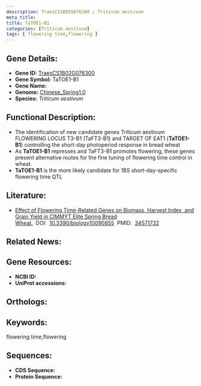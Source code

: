 ```yaml
---
description: TraesCS1B02G076300 ; Triticum aestivum
meta_title:
title: TaTOE1-B1
categories: [Triticum aestivum]
tags: [ flowering time,flowering ]
---
```


## Gene Details:
- **Gene ID:**	[TraesCS1B02G076300]()
- **Gene Symbol:** TaTOE1-B1
- **Gene Name:** 
- **Genome:** [Chinese_Spring1.0]()
- **Species:** *Triticum aestivum*

## Functional Description:
   - The identification of new candidate genes Triticum aestivum FLOWERING LOCUS T3-B1 (TaFT3-B1) and TARGET OF EAT1 (**TaTOE1-B1**) controlling the short-day photoperiod response in bread wheat
   - As **TaTOE1-B1** represses and TaFT3-B1 promotes flowering, these genes present alternative routes for the fine tuning of flowering time control in wheat.
   - **TaTOE1-B1** is the more likely candidate for 1BS short-day-specific flowering time QTL

## Literature:
   - [Effect of Flowering Time-Related Genes on Biomass, Harvest Index, and Grain Yield in CIMMYT Elite Spring Bread Wheat.]( https://onlinelibrary.wiley.com/doi/10.1111/pce.13018)&nbsp;&nbsp;DOI:&nbsp;&nbsp;[10.3390/biology10090855](https://onlinelibrary.wiley.com/doi/10.1111/pce.13018)&nbsp;&nbsp;PMID:&nbsp;&nbsp;[34571732](https://pubmed.ncbi.nlm.nih.gov/34571732/)

## Related News:

## Gene Resources:
- **NCBI ID:** [](https://www.ncbi.nlm.nih.gov/gene/?term=)
- **UniProt accessions:** [](https://www.uniprot.org/uniprotkb//entry)

## Orthologs:

## Keywords:
flowering time,flowering

## Sequences:
- **CDS Sequence:**
- **Protein Sequence:**

